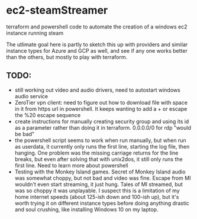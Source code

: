 # ec2-steamStreamer
terraform and powershell code to automate the creation of a windows ec2 instance running steam

The utlimate goal here is partly to sketch this up with providers and similar instance types for Azure and GCP as well, and see if any one works better than the others, but mostly to play with terraform.

## TODO:

- still working out video and audio drivers, need to autostart windows audio service
 - ZeroTier vpn client: need to figure out how to download file with space in it from https url in powershell.  It keeps wanting to add a + or escape the %20 escape sequence
- create instructions for manually creating security group and using its id as a parameter rather than doing it in terraform.  0.0.0.0/0 for rdp "would be bad"
- the powershell script seems to work when run manually, but when run as userdata, it currently only runs the first line, starting the log file, then hanging. One problem was the missing carriage returns for the line breaks, but even after solving that with unix2dos, it still only runs the first line.  Need to learn more about powershell
- Testing with the Monkey Island games.  Secret of Monkey Island audio was somewhat choppy, but not bad and video was fine.  Escape from MI wouldn't even start streaming, it just hung.  Tales of MI streamed, but was so choppy it was unplayable.  I suspect this is a limitation of my home internet speeds (about 125-ish down and 100-ish up), but it's worth trying it on different instance types before doing anything drastic and soul crushing, like installing Windows 10 on my laptop.
